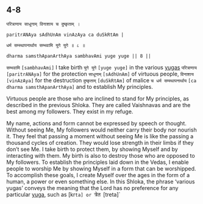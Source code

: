 ## 4-8


```shloka-sa
परित्राणाय साधूनाम् विनाशाय च दुष्कृताम् ।
```
```shloka-sa-hk
paritrANAya sAdhUnAm vinAzAya ca duSkRtAm |
```
```shloka-sa
धर्म सम्स्थापनार्थाय सम्भवामि युगे युगे ॥ ८ ॥
```
```shloka-sa-hk
dharma samsthApanArthAya sambhavAmi yuge yuge || 8 ||
```

`सम्भवामि` `[sambhavAmi]` I take birth `युगे युगे` `[yuge yuge]` in the various [yugas](yugas) `परित्राणाय` `[paritrANAya]` for the protection `साधूनाम्` `[sAdhUnAm]` of virtuous people, `विनाशाय` `[vinAzAya]` for the destruction `दुष्कृताम्` `[duSkRtAm]` of malice `च धर्म सम्स्थापनार्थाय` `[ca dharma samsthApanArthAya]` and to establish My principles.

Virtuous people are those who are inclined to stand for My principles, as described in the previous Shloka. They are called Vaishnavas and are the best among my followers. They exist in my refuge. 



My name, actions and form cannot be expressed by speech or thought. Without seeing Me, My followers would neither carry their body nor nourish it. They feel that passing a moment without seeing Me is like the passing a thousand cycles of creation. They would lose strength in their limbs if they don’t see Me. I take birth to protect them, by showing Myself and by interacting with them. My birth is also to destroy those who are opposed to My followers.
To establish the principles laid down in the Vedas, I enable people to worship Me by showing Myself in a form that can be worshipped. 
To accomplish these goals, I create Myself over the ages in the form of a human, a power or even something else.
In this Shloka, the phrase ‘various yugas’ conveys the meaning that the Lord has no preference for any particular [yuga](yugas), such as [kr`ta] or `त्रेत` `[treta]`

